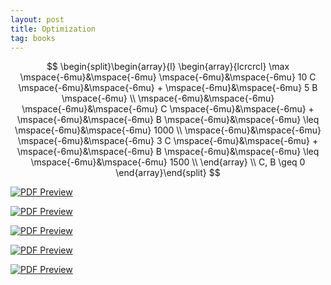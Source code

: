 ```yaml
---
layout: post
title: Optimization
tag: books
---
```


$$
\begin{split}\begin{array}{l}
\begin{array}{lcrcrcl}
 \max \mspace{-6mu}&\mspace{-6mu}  \mspace{-6mu}&\mspace{-6mu} 10 C \mspace{-6mu}&\mspace{-6mu} + \mspace{-6mu}&\mspace{-6mu} 5 B \mspace{-6mu} \\
 \mspace{-6mu}&\mspace{-6mu}  \mspace{-6mu}&\mspace{-6mu} C \mspace{-6mu}&\mspace{-6mu} + \mspace{-6mu}&\mspace{-6mu} B \mspace{-6mu}&\mspace{-6mu} \leq \mspace{-6mu}&\mspace{-6mu} 1000 \\
 \mspace{-6mu}&\mspace{-6mu}  \mspace{-6mu}&\mspace{-6mu} 3 C \mspace{-6mu}&\mspace{-6mu} + \mspace{-6mu}&\mspace{-6mu} B \mspace{-6mu}&\mspace{-6mu} \leq \mspace{-6mu}&\mspace{-6mu} 1500 \\
\end{array} \\
C, B \geq 0
\end{array}\end{split}
$$


<div class="sage">
  <script type="text/x-sage">
A = ([1, 1], [3, 1])
b = (1000, 1500)
c = (10, 5)
# Create an interactive linear programming problem
P = InteractiveLPProblem(A, b, c, ["x", "y"], variable_type=">=")
# Plot the feasible region and objective function
P.plot().show()
  </script>
</div>


[![PDF Preview](https://media.springernature.com/w316/springer-static/cover-hires/book/978-3-319-56769-3?as=webp)](https://drive.google.com/file/d/1c1bRNGaSNwjtfQu3dHuDI6KP-CS2wxMx/view?usp=sharing)


[![PDF Preview](https://media.springernature.com/w316/springer-static/cover-hires/book/978-0-387-68407-9?as=webp)](https://drive.google.com/file/d/1a2tw2woRz0QnaJwfLxYkK64gyFCi9TGs/view?usp=sharing)

[![PDF Preview](https://media.springernature.com/w316/springer-static/cover-hires/book/978-0-387-21680-5?as=webp)](https://drive.google.com/file/d/1KqsjUCE9eTBl80_gWCwMIfec47CBncOJ/view?usp=sharing)

[![PDF Preview](https://media.springernature.com/w316/springer-static/cover-hires/book/978-3-030-11184-7?as=webp)](https://drive.google.com/file/d/1kmoyqtMtDnS2goH_TBU8d3yyi1wVMXB_/view?usp=sharing)


[![PDF Preview](https://media.springernature.com/w316/springer-static/cover-hires/book/978-3-030-72819-9?as=webp)](https://drive.google.com/file/d/1hWMm-INCU5Jn-K3m9FGRKxqBAXKhZQ42/view?usp=sharing)


<script src="https://utteranc.es/client.js"
        repo="bachirmath/bachirmath.github.io"
        issue-term="pathname"
        theme="github-dark-orange"
        crossorigin="anonymous"
        async>
</script>
